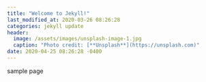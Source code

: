 ```yaml
---
title: "Welcome to Jekyll!"
last_modified_at: 2020-03-26 08:26:28
categories: jekyll update
header:
  image: /assets/images/unsplash-image-1.jpg
  caption: "Photo credit: [**Unsplash**](https://unsplash.com)"
date: 2020-04-25 08:26:28 -0400
---
```


sample page
